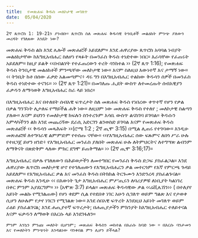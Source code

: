 ```yaml
---
title:  የመጽሐፍ ቅዱስ መለኮታዊ መገለጥ
date:  05/04/2020
---
```


`2ኛ ጴጥሮስ 1: 19-21ን ያንብቡ። ጴጥሮስ ስለ መጽሐፍ ቅዱሳዊ ትንቢቶች መልዕክት ምንጭ ያለውን መረዳት የገለጸው እንዴት ነው?`

መጽሐፍ ቅዱስ ልክ እንደ ሌሎች መጽሐፎች አይደለም። እንደ ሐዋሪያው ጴጥሮስ አባባል ነብያት መልዕክታቸው ከእግዚአብሔር ስለሆነ የጻፉት በመንፈስ ቅዱስ ተነድተው ነበር። እራሳቸው የፈጠሩት አይደለም። ከዚያ ይልቅ ‹‹በብልሃት የተፈጠረውን ተረት ሳንከተል ›› (2ኛ ጴጥ 1:16); የመጽሐፍ ቅዱስ ትንቢታዊ መልዕክቶች ምንጫቸው መለኮታዊ ነው። እናም ስለዚህ እውነተኛ እና ታማኝ ነው። ‹‹ ትንቢት ከቶ በሰው ፈቃድ አልመጣምና፥ ዳሩ ግን በእግዚአብሔር ተልከው ቅዱሳን ሰዎች በመንፈስ ቅዱስ ተነድተው ተናገሩ። ›› (2ኛ ጴጥ 1:21)። በመገለጡ ሒደት ውስጥ ለተመረጡት ሰብአዊያን ፈቃዱን ለማሳወቅ እግዚአብሔር ስራ ላይ ነበረ።

በእግዚአብሔር እና በተለዩት ሰብአዊ ፍጥረታት ስለ መጽሐፍ ቅዱስ የነበረው ቀጥተኛ የሆን የቃል በቃል ግንኙነት ሊታለፍ የማይችል ሐቅ ነው። ለዚህም ነው መጽሐፍ ቅዱስ የተለየ ; መለኮታዊ ስልጣን ያለው። እናም ይህንን የመለኮታዊ ክፍሉን ስንተረጉም እሳቤ ውስጥ ልናስገባ ይገባል። ቅዱሱን አምላካችንን ልክ እንደ መጨረሻው ደራሲ አድርገን ልንወስድ ይገባል እናም የመጽሐፍ ቅዱስ መጽሐፎች ‹‹ ቅዱሳን መጻሕፍት ››(ሮሜ 1:2 ; 2ኛ ጢሞ 3:15) በሚል ሊጠሩ የተገባው።        እንዲሁ መጽሐፎቹ ለተግባራዊ ልምምድም የተሰጡ ናቸው። ‹‹የእግዚአብሔር ሰው ፍጹምና ለበጎ ሥራ ሁሉ የተዘጋጀ ይሆን ዘንድ፥ የእግዚአብሔር መንፈስ ያለበት መጽሐፍ ሁሉ ለትምህርትና ለተግሣጽ ልብንም ለማቅናት በጽድቅም ላለው ምክር ደግሞ ይጠቅማል። ›› (2ኛ ጢሞ 3:16;17)።

እግዚአብሔር በቃሉ የገለጸውን በሕይወታችን ለመተግበር የመንፈስ ቅዱስ ድጋፍ ያስፈልጋል። እንደ ሐዋሪያው ጴጥሮስ መለኮታዊ ሆኖ የተገለጠውን የእግዚአብሔርን ቃል መተርጎም የእኛ የምርጫ ጉዳይ አይደለም። የእግዚአብሔር ቃል እና መንፈስ ቅዱስ በትክክል ትርጉሙን እንድንረዳ ያስፈልጉናል። መጽሐፍ ቅዱስ እንዲሁ ‹‹ በእውነት ጌታ እግዚአብሔር ምሥጢሩን ለባሪያዎቹ ለነቢያት ካልነገረ በቀር ምንም አያደርግም። ›› (አሞጽ 3:7) ይላል። መጽሐፍ ቅዱሳዊው ቃል ‹‹ሬቪሌሽን›› ( በተለያየ አይነት መልኩ የሚገልጠው) የሆነ ቀደም ሲል የተደበቀ ነገር አሁን ሲገለጥ ወይም ግልጽ እና የታወቀ ሲሆን ለሁሉም የታየ ነገርን የሚገልጽ ነው። እንደ ሰበአዊ ፍጥረት እንደዚህ አይነት መገለጥ ወይም ራዕይ ያስፈልገናል; እንደ ሐጢያተኛ ፍጥረታት; በሐጢያታችን ምክንያት ከእግዚአብሔር ተለይተናል እናም ፍቃዱን ለማወቅ በእርሱ ላይ እንደገፋለን።

`ምንም እንኳን ምንጩ መለኮት ቢሆንም; መጽሐፍ ቅዱስን መከተል በእራሱ ከባድ ነው ። በእርሱ ባንታመን እና የመለኮትን ምንጭነት እንዳልነው ባንቀበል ምን ሊሆን ይችላል?`